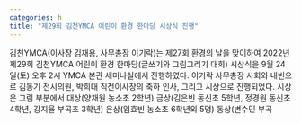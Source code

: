 ```yaml
---
categories: h
title: "제29회 김천YMCA 어린이 환경 한마당 시상식 진행"
---
```

김천YMCA(이사장 김재용, 사무총장 이기락)는 제27회 환경의 날을 맞이하여 2022년 제29회 김천YMCA 어린이 환경 한마당(글쓰기와 그림그리기 대회) 시상식을 9월 24일(토) 오후 2시 YMCA 본관 세미나실에서 진행하였다.									이기락 사무총장 사회와 내빈으로 김동기 전시의원, 박희대 직전이사장의 축하 인사, 그리고 시상으로 진행되었다. 시상은 그림 부분에서 대상(양채원 농소초 2학년) 금상(김은빈 동신초 5학년, 정경원 동신초 4학년, 강지율 부곡초 3학년) 은상(임효빈 농소초 6학년외 5명) 동상(변수민 부곡